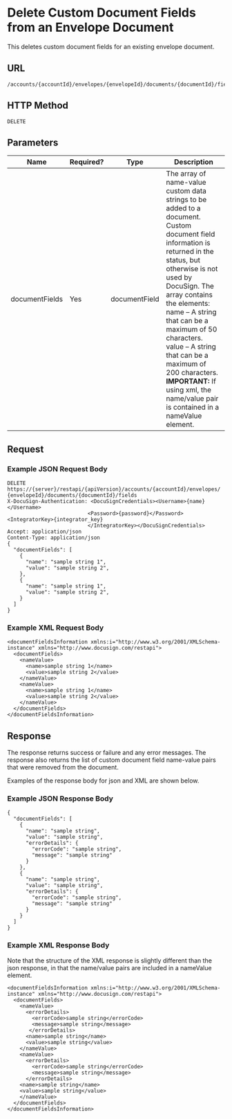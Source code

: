 # Delete Custom Document Fields from an Envelope Document

This deletes custom document fields for an existing envelope document.

## URL

    /accounts/{accountId}/envelopes/{envelopeId}/documents/{documentId}/fields

## HTTP Method

    DELETE

## Parameters

|Name|Required?|Type|Description|
|----|---------|----|-----------|
|documentFields|Yes|documentField|The array of name-value custom data strings to be added to a document. Custom document field information is returned in the status, but otherwise is not used by DocuSign. The array contains the elements:<br/>name – A string that can be a maximum of 50 characters.<br/>value – A string that can be a maximum of 200 characters.<br/>**IMPORTANT:** If using xml, the name/value pair is contained in a nameValue element.|

## Request

### Example JSON Request Body

    DELETE https://{server}/restapi/{apiVersion}/accounts/{accountId}/envelopes/
    {envelopeId}/documents/{documentId}/fields
    X-DocuSign-Authentication: <DocuSignCredentials><Username>{name}</Username>
                              <Password>{password}</Password><IntegratorKey>{integrator_key}
                              </IntegratorKey></DocuSignCredentials>
    Accept: application/json
    Content-Type: application/json
    {
      "documentFields": [
        {
          "name": "sample string 1",
          "value": "sample string 2",
        },
        {
          "name": "sample string 1",
          "value": "sample string 2",
        }
      ]
    }

### Example XML Request Body

    <documentFieldsInformation xmlns:i="http://www.w3.org/2001/XMLSchema-instance" xmlns="http://www.docusign.com/restapi">
      <documentFields>
        <nameValue>
          <name>sample string 1</name>
          <value>sample string 2</value>
        </nameValue>
        <nameValue>
          <name>sample string 1</name>
          <value>sample string 2</value>
        </nameValue>
      </documentFields>
    </documentFieldsInformation>

## Response

The response returns success or failure and any error messages.
The response also returns the list of custom document field name-value
pairs that were removed from the document.

Examples of the response body for json and XML are shown below.

### Example JSON Response Body

    {
      "documentFields": [
        {
          "name": "sample string",
          "value": "sample string",
          "errorDetails": {
            "errorCode": "sample string",
            "message": "sample string"
          }
        },
        {
          "name": "sample string",
          "value": "sample string",
          "errorDetails": {
            "errorCode": "sample string",
            "message": "sample string"
          }
        }
      ]
    }

### Example XML Response Body

Note that the structure of the XML response is slightly different than the json response,
in that the name/value pairs are included in a nameValue element.

    <documentFieldsInformation xmlns:i="http://www.w3.org/2001/XMLSchema-instance" xmlns="http://www.docusign.com/restapi">
      <documentFields>
        <nameValue>
          <errorDetails>
            <errorCode>sample string</errorCode>
            <message>sample string</message>
           </errorDetails>
          <name>sample string</name>
          <value>sample string</value>
        </nameValue>
        <nameValue>
          <errorDetails>
            <errorCode>sample string</errorCode>
            <message>sample string</message>
          </errorDetails>
        <name>sample string</name>
        <value>sample string</value>
        </nameValue>
      </documentFields>
    </documentFieldsInformation>
